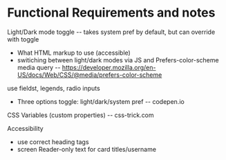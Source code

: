 # Functional Requirements and notes

Light/Dark mode toggle -- takes system pref by default, but can override with toggle

- What HTML markup to use (accessible)
- switiching between light/dark modes via JS and Prefers-color-scheme media query -- https://developer.mozilla.org/en-US/docs/Web/CSS/@media/prefers-color-scheme

use fieldst, legends, radio inputs
  
- Three options toggle: light/dark/system pref -- codepen.io

CSS Variables (custom properties) -- css-trick.com



Accessibility

- use correct heading tags
- screen Reader-only text for card titles/username